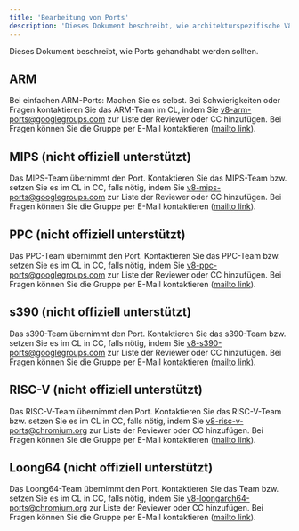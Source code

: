 ```yaml
---
title: 'Bearbeitung von Ports'
description: 'Dieses Dokument beschreibt, wie architekturspezifische V8-Ports gehandhabt werden sollten.'
---
```

Dieses Dokument beschreibt, wie Ports gehandhabt werden sollten.

## ARM

Bei einfachen ARM-Ports: Machen Sie es selbst. Bei Schwierigkeiten oder Fragen kontaktieren Sie das ARM-Team im CL, indem Sie [v8-arm-ports@googlegroups.com](mailto:v8-arm-ports@googlegroups.com) zur Liste der Reviewer oder CC hinzufügen. Bei Fragen können Sie die Gruppe per E-Mail kontaktieren ([mailto link](mailto:v8-arm-ports@googlegroups.com)).

## MIPS (nicht offiziell unterstützt)

Das MIPS-Team übernimmt den Port. Kontaktieren Sie das MIPS-Team bzw. setzen Sie es im CL in CC, falls nötig, indem Sie [v8-mips-ports@googlegroups.com](mailto:v8-mips-ports@googlegroups.com) zur Liste der Reviewer oder CC hinzufügen. Bei Fragen können Sie die Gruppe per E-Mail kontaktieren ([mailto link](mailto:v8-mips-ports@googlegroups.com)).

## PPC (nicht offiziell unterstützt)

Das PPC-Team übernimmt den Port. Kontaktieren Sie das PPC-Team bzw. setzen Sie es im CL in CC, falls nötig, indem Sie [v8-ppc-ports@googlegroups.com](mailto:v8-ppc-ports@googlegroups.com) zur Liste der Reviewer oder CC hinzufügen. Bei Fragen können Sie die Gruppe per E-Mail kontaktieren ([mailto link](mailto:v8-ppc-ports@googlegroups.com)).

## s390 (nicht offiziell unterstützt)

Das s390-Team übernimmt den Port. Kontaktieren Sie das s390-Team bzw. setzen Sie es im CL in CC, falls nötig, indem Sie [v8-s390-ports@googlegroups.com](mailto:v8-s390-ports@googlegroups.com) zur Liste der Reviewer oder CC hinzufügen. Bei Fragen können Sie die Gruppe per E-Mail kontaktieren ([mailto link](mailto:v8-s390-ports@googlegroups.com)).

## RISC-V (nicht offiziell unterstützt)

Das RISC-V-Team übernimmt den Port. Kontaktieren Sie das RISC-V-Team bzw. setzen Sie es im CL in CC, falls nötig, indem Sie [v8-risc-v-ports@chromium.org](mailto:v8-risc-v-ports@chromium.org) zur Liste der Reviewer oder CC hinzufügen. Bei Fragen können Sie die Gruppe per E-Mail kontaktieren ([mailto link](mailto:v8-risc-v-ports@chromium.org)).

## Loong64 (nicht offiziell unterstützt)

Das Loong64-Team übernimmt den Port. Kontaktieren Sie das Team bzw. setzen Sie es im CL in CC, falls nötig, indem Sie [v8-loongarch64-ports@chromium.org](mailto:v8-loongarch64-ports@chromium.org) zur Liste der Reviewer oder CC hinzufügen. Bei Fragen können Sie die Gruppe per E-Mail kontaktieren ([mailto link](mailto:v8-loongarch64-ports@chromium.org)).
